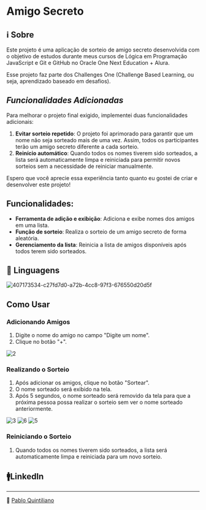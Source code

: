 # Amigo Secreto


## ℹ️ Sobre


Este projeto é uma aplicação de sorteio de amigo secreto desenvolvida com o objetivo de estudos durante meus cursos de Lógica em Programação JavaScript e Git e GitHub no Oracle One Next Education + Alura.

Esse projeto faz parte dos Challenges One (Challenge Based Learning, ou seja, aprendizado baseado em desafios).

## *Funcionalidades Adicionadas*

Para melhorar o projeto final exigido, implementei duas funcionalidades adicionais:

1. **Evitar sorteio repetido**: O projeto foi aprimorado para garantir que um nome não seja sorteado mais de uma vez. Assim, todos os participantes terão um amigo secreto diferente a cada sorteio.
2. **Reinício automático**: Quando todos os nomes tiverem sido sorteados, a lista será automaticamente limpa e reiniciada para permitir novos sorteios sem a necessidade de reiniciar manualmente.

Espero que você aprecie essa experiência tanto quanto eu gostei de criar e desenvolver este projeto!

## Funcionalidades:


- **Ferramenta de adição e exibição**: Adiciona e exibe nomes dos amigos em uma lista.
- **Função de sorteio**: Realiza o sorteio de um amigo secreto de forma aleatória.
- **Gerenciamento da lista**: Reinicia a lista de amigos disponíveis após todos terem sido sorteados.

## 🔡 Linguagens


![407173534-c27fd7d0-a72b-4cc8-97f3-676550d20d5f](https://github.com/user-attachments/assets/6f50eeea-ba5d-4704-8b13-5b88c1dffb31)


## Como Usar


### Adicionando Amigos

1. Digite o nome do amigo no campo "Digite um nome".
2. Clique no botão "+".

![2](https://github.com/user-attachments/assets/0005d3cf-ae02-4a9c-b9c7-6cb757e5e4ef)

### Realizando o Sorteio

1. Após adicionar os amigos, clique no botão "Sortear".
2. O nome sorteado será exibido na tela.
3. Após 5 segundos, o nome sorteado será removido da tela para que a próxima pessoa possa realizar o sorteio sem ver o nome sorteado anteriormente.

![3](https://github.com/user-attachments/assets/4b22cacf-932f-439a-899a-8d3ebccf3f08)
![6](https://github.com/user-attachments/assets/96bdfd1a-21dd-475a-9829-9be43018ea8c)
![5](https://github.com/user-attachments/assets/a5feda1f-5576-48a9-a13b-db73466653fc)

### Reiniciando o Sorteio

1. Quando todos os nomes tiverem sido sorteados, a lista será automaticamente limpa e reiniciada para um novo sorteio.

## 🚹LinkedIn

---

🔗 [Pablo Quintiliano](https://www.linkedin.com/in/pablo-quintiliano/)
